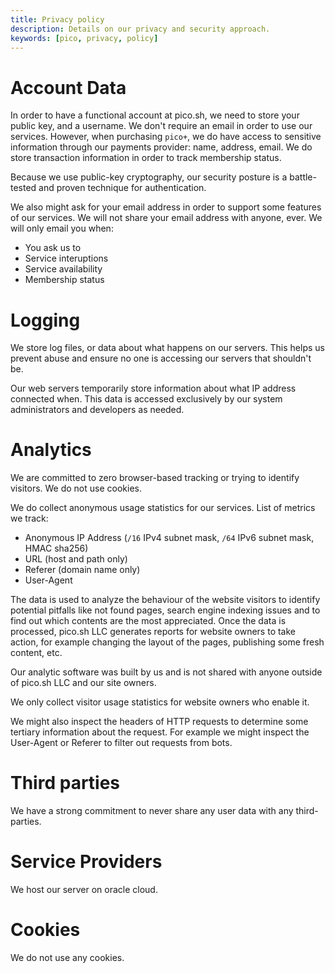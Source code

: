 ```yaml
---
title: Privacy policy
description: Details on our privacy and security approach.
keywords: [pico, privacy, policy]
---
```


# Account Data

In order to have a functional account at pico.sh, we need to store your public
key, and a username. We don't require an email in order to use our services.
However, when purchasing `pico+`, we do have access to sensitive information
through our payments provider: name, address, email. We do store transaction
information in order to track membership status.

Because we use public-key cryptography, our security posture is a battle-tested
and proven technique for authentication.

We also might ask for your email address in order to support some features of
our services. We will not share your email address with anyone, ever. We will
only email you when:

- You ask us to
- Service interuptions
- Service availability
- Membership status

# Logging

We store log files, or data about what happens on our servers. This helps us
prevent abuse and ensure no one is accessing our servers that shouldn't be.

Our web servers temporarily store information about what IP address connected
when. This data is accessed exclusively by our system administrators and
developers as needed.

# Analytics

We are committed to zero browser-based tracking or trying to identify visitors.
We do not use cookies.

We do collect anonymous usage statistics for our services. List of metrics we
track:

- Anonymous IP Address (`/16` IPv4 subnet mask, `/64` IPv6 subnet mask, HMAC
  sha256)
- URL (host and path only)
- Referer (domain name only)
- User-Agent

The data is used to analyze the behaviour of the website visitors to identify
potential pitfalls like not found pages, search engine indexing issues and to
find out which contents are the most appreciated. Once the data is processed,
pico.sh LLC generates reports for website owners to take action, for example
changing the layout of the pages, publishing some fresh content, etc.

Our analytic software was built by us and is not shared with anyone outside of
pico.sh LLC and our site owners.

We only collect visitor usage statistics for website owners who enable it.

We might also inspect the headers of HTTP requests to determine some tertiary
information about the request. For example we might inspect the User-Agent or
Referer to filter out requests from bots.

# Third parties

We have a strong commitment to never share any user data with any third-parties.

# Service Providers

We host our server on oracle cloud.

# Cookies

We do not use any cookies.
